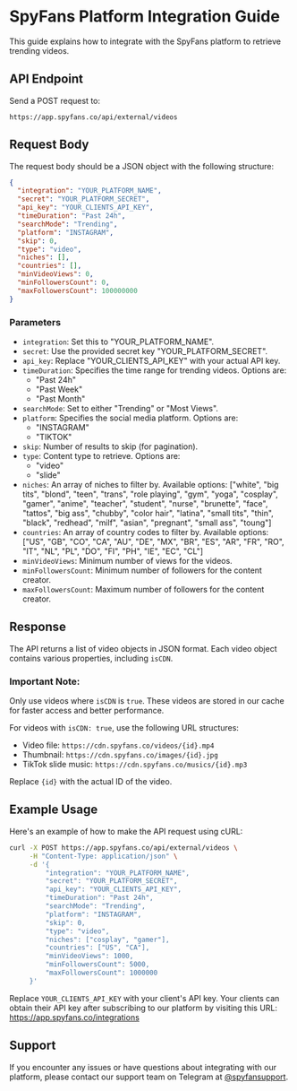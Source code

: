 # SpyFans Platform Integration Guide

This guide explains how to integrate with the SpyFans platform to retrieve trending videos.

## API Endpoint

Send a POST request to:

```
https://app.spyfans.co/api/external/videos
```

## Request Body

The request body should be a JSON object with the following structure:

```json
{
  "integration": "YOUR_PLATFORM_NAME",
  "secret": "YOUR_PLATFORM_SECRET",
  "api_key": "YOUR_CLIENTS_API_KEY",
  "timeDuration": "Past 24h",
  "searchMode": "Trending",
  "platform": "INSTAGRAM",
  "skip": 0,
  "type": "video",
  "niches": [],
  "countries": [],
  "minVideoViews": 0,
  "minFollowersCount": 0,
  "maxFollowersCount": 100000000
}
```

### Parameters

- `integration`: Set this to "YOUR_PLATFORM_NAME".
- `secret`: Use the provided secret key "YOUR_PLATFORM_SECRET".
- `api_key`: Replace "YOUR_CLIENTS_API_KEY" with your actual API key.
- `timeDuration`: Specifies the time range for trending videos. Options are:
  - "Past 24h"
  - "Past Week"
  - "Past Month"
- `searchMode`: Set to either "Trending" or "Most Views".
- `platform`: Specifies the social media platform. Options are:
  - "INSTAGRAM"
  - "TIKTOK"
- `skip`: Number of results to skip (for pagination).
- `type`: Content type to retrieve. Options are:
  - "video"
  - "slide"
- `niches`: An array of niches to filter by. Available options:
  ["white", "big tits", "blond", "teen", "trans", "role playing", "gym", "yoga", "cosplay", "gamer", "anime", "teacher", "student", "nurse", "brunette", "face", "tattos", "big ass", "chubby", "color hair", "latina", "small tits", "thin", "black", "redhead", "milf", "asian", "pregnant", "small ass", "toung"]
- `countries`: An array of country codes to filter by. Available options:
  ["US", "GB", "CO", "CA", "AU", "DE", "MX", "BR", "ES", "AR", "FR", "RO", "IT", "NL", "PL", "DO", "FI", "PH", "IE", "EC", "CL"]
- `minVideoViews`: Minimum number of views for the videos.
- `minFollowersCount`: Minimum number of followers for the content creator.
- `maxFollowersCount`: Maximum number of followers for the content creator.

## Response

The API returns a list of video objects in JSON format. Each video object contains various properties, including `isCDN`.

### Important Note:

Only use videos where `isCDN` is `true`. These videos are stored in our cache for faster access and better performance.

For videos with `isCDN: true`, use the following URL structures:

- Video file: `https://cdn.spyfans.co/videos/{id}.mp4`
- Thumbnail: `https://cdn.spyfans.co/images/{id}.jpg`
- TikTok slide music: `https://cdn.spyfans.co/musics/{id}.mp3`

Replace `{id}` with the actual ID of the video.

## Example Usage

Here's an example of how to make the API request using cURL:

```bash
curl -X POST https://app.spyfans.co/api/external/videos \
     -H "Content-Type: application/json" \
     -d '{
         "integration": "YOUR_PLATFORM_NAME",
         "secret": "YOUR_PLATFORM_SECRET",
         "api_key": "YOUR_CLIENTS_API_KEY",
         "timeDuration": "Past 24h",
         "searchMode": "Trending",
         "platform": "INSTAGRAM",
         "skip": 0,
         "type": "video",
         "niches": ["cosplay", "gamer"],
         "countries": ["US", "CA"],
         "minVideoViews": 1000,
         "minFollowersCount": 5000,
         "maxFollowersCount": 1000000
     }'
```

Replace `YOUR_CLIENTS_API_KEY` with your client's API key. Your clients can obtain their API key after subscribing to our platform by visiting this URL: https://app.spyfans.co/integrations

## Support

If you encounter any issues or have questions about integrating with our platform, please contact our support team on Telegram at [@spyfansupport](https://t.me/spyfansupport).

